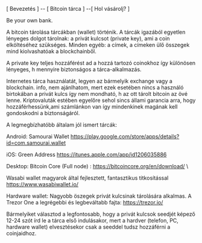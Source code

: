 [ Bevezetés ] -- [ Bitcoin tárca ] --[ Hol vásárolj? ]

Be your own bank.

A bitcoin tárolása tárcákban (wallet) történik. A tárcák igazából egyetlen lényeges dolgot tárolnak: a privát kulcsot (private key), ami a coin elköltéséhez szükséges. Minden egyéb: a címek, a címeken ülő összegek mind kiolvashatóak a blockchainből.

A private key teljes hozzáférést ad a hozzá tartozó coinokhoz így különösen lényeges, h mennyire biztonságos a tárca-alkalmazás.

Internetes tárca használatát, legyen az bármelyik exchange vagy a blockchain. info, nem ajánlhatom, mert ezek esetében nincs a használó birtokában a privát kulcs így nem mondható, h az ott tárolt bitcoin az övé lenne. Kriptovaluták estében egyelőre sehol sincs állami garancia arra, hogy hozzáférhessünk,ami számlánkon van így mindenkinek magának kell gondoskodni a biztonságáról.

A legmegbízhatóbb általam jól ismert tárcák:

Android:
Samourai Wallet https://play.google.com/store/apps/details?id=com.samourai.wallet

iOS:
Green Address https://itunes.apple.com/app/id1206035886

Desktop:
Bitcoin Core (Full node) : https://bitcoincore.org/en/download/ \

Wasabi wallet
magyarok által fejlesztett, fantasztikus titkosítással
https://www.wasabiwallet.io/

Hardware wallet:
Nagyobb öszegek privát kulcsinak tárolására alkalmas.
A Trezor One a legrégebbi és legbeváltabb fajta: https://trezor.io/

Bármelyiket választod a legfontosabb, hogy a privát kulcsok seedjét képező 12-24 szót írd le a tárca első indulásakor, mert a hardver (telefon, PC, hardware wallet) elvesztésekor csak a seeddel tudsz hozzáférni a coinjaidhoz.